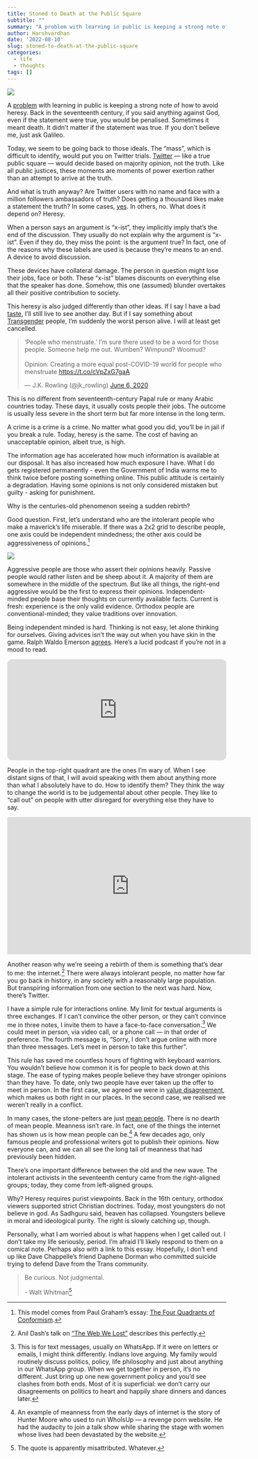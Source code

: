 ```yaml
---
title: Stoned to Death at the Public Square
subtitle: ""
summary: "A problem with learning in public is keeping a strong note of how to avoid heresy. Back in the seventeenth century, if you said anything against God, even if the statement were true, you would be penalised. Sometimes it meant death. It didn't matter if the statement was true. If you don't believe me, just ask Galileo."
author: Harshvardhan
date: '2022-08-10'
slug: stoned-to-death-at-the-public-square
categories:
  - life
  - thoughts
tags: []
---
```


<script src="{{< blogdown/postref >}}index_files/twitter-widget/widgets.js"></script>

![](images/ACS_0001.jpg)

A [problem](https://www.xorph.com/nfd/2021/04/21/toward-translucency/) with learning in public is keeping a strong note of how to avoid heresy. Back in the seventeenth century, if you said anything against God, even if the statement were true, you would be penalised. Sometimes it meant death. It didn’t matter if the statement was true. If you don’t believe me, just ask Galileo.

Today, we seem to be going back to those ideals. The “mass”, which is difficult to identify, would put you on Twitter trials. [Twitter](https://www.harsh17.in/elon-gets-twitter/) — like a true public square — would decide based on majority opinion, not the truth. Like all public justices, these moments are moments of power exertion rather than an attempt to arrive at the truth.

And what is truth anyway? Are Twitter users with no name and face with a million followers ambassadors of truth? Does getting a thousand likes make a statement the truth? In some cases, [yes](https://www.harsh17.in/improbable-doesn-t-mean-impossible/). In others, no. What does it depend on? Heresy.

When a person says an argument is “x-ist”, they implicitly imply that’s the end of the discussion. They usually do not explain why the argument is “x-ist”. Even if they do, they miss the point: is the argument true? In fact, one of the reasons why these labels are used is because they’re means to an end. A device to avoid discussion.

These devices have collateral damage. The person in question might lose their jobs, face or both. These “x-ist” blames discounts on everything else that the speaker has done. Somehow, this one (assumed) blunder overtakes all their positive contribution to society.

This heresy is also judged differently than other ideas. If I say I have a bad [taste](http://www.paulgraham.com/goodtaste.html), I’ll still live to see another day. But if I say something about [Transgender](https://twitter.com/jk_rowling/status/1269382518362509313?s=20&t=3RIybuGR1UJ1JRCgO40nLg) people, I’m suddenly the worst person alive. I will at least get cancelled.

<blockquote class="twitter-tweet" data-width="550" data-lang="en" data-dnt="true" data-theme="light"><p lang="en" dir="ltr">‘People who menstruate.’ I’m sure there used to be a word for those people. Someone help me out. Wumben? Wimpund? Woomud? <br><br>Opinion: Creating a more equal post-COVID-19 world for people who menstruate <a href="https://t.co/cVpZxG7gaA">https://t.co/cVpZxG7gaA</a></p>&mdash; J.K. Rowling (@jk_rowling) <a href="https://twitter.com/jk_rowling/status/1269382518362509313?ref_src=twsrc%5Etfw">June 6, 2020</a></blockquote>

This is no different from seventeenth-century Papal rule or many Arabic countries today. These days, it usually costs people their jobs. The outcome is usually less severe in the short term but far more intense in the long term.

A crime is a crime is a crime. No matter what good you did, you’ll be in jail if you break a rule. Today, heresy is the same. The cost of having an unacceptable opinion, albeit true, is high.

The information age has accelerated how much information is available at our disposal. It has also increased how much exposure I have. What I do gets registered permanently - even the Government of India warns me to think twice before posting something online. This public attitude is certainly a degradation. Having some opinions is not only considered mistaken but guilty - asking for punishment.

Why is the centuries-old phenomenon seeing a sudden rebirth?

Good question. First, let’s understand who are the intolerant people who make a maverick’s life miserable. If there was a 2x2 grid to describe people, one axis could be independent mindedness; the other axis could be aggressiveness of opinions.[^1]

![](images/Screen%20Shot%202022-08-10%20at%209.52.15%20PM.png)

Aggressive people are those who assert their opinions heavily. Passive people would rather listen and be sheep about it. A majority of them are somewhere in the middle of the spectrum. But like all things, the right-end aggressive would be the first to express their opinions. Independent-minded people base their thoughts on currently available facts. Current is fresh: experience is the only valid evidence. Orthodox people are conventional-minded; they value traditions over innovation.

Being independent minded is hard. Thinking is not easy, let alone thinking for ourselves. Giving advices isn’t the way out when you have skin in the game. Ralph Waldo Emerson [agrees](https://archive.vcu.edu/english/engweb/transcendentalism/authors/emerson/essays/selfreliance.html). Here’s a lucid podcast if you’re not in a mood to read.

<iframe style="border-radius:12px" src="https://open.spotify.com/embed/episode/7aUJ4C4YpnWetq1UmRcCtH?utm_source=generator" width="100%" height="232" frameBorder="0" allowfullscreen allow="autoplay; clipboard-write; encrypted-media; fullscreen; picture-in-picture">
</iframe>

People in the top-right quadrant are the ones I’m wary of. When I see distant signs of that, I will avoid speaking with them about anything more than what I absolutely have to do. How to identify them? They think the way to change the world is to be judgemental about other people. They like to “call out” on people with utter disregard for everything else they have to say.

<iframe width="560" height="315" src="https://www.youtube.com/embed/qaHLd8de6nM" title="YouTube video player" frameborder="0" allow="accelerometer; autoplay; clipboard-write; encrypted-media; gyroscope; picture-in-picture" allowfullscreen>
</iframe>

Another reason why we’re seeing a rebirth of them is something that’s dear to me: the internet.[^2] There were always intolerant people, no matter how far you go back in history, in any society with a reasonably large population. But transpiring information from one section to the next was hard. Now, there’s Twitter.

I have a simple rule for interactions online. My limit for textual arguments is three exchanges. If I can’t convince the other person, or they can’t convince me in three notes, I invite them to have a face-to-face conversation.[^3] We could meet in person, via video call, or a phone call — in that order of preference. The fourth message is, “Sorry, I don’t argue online with more than three messages. Let’s meet in person to take this further”.

This rule has saved me countless hours of fighting with keyboard warriors. You wouldn’t believe how common it is for people to back down at this stage. The ease of typing makes people believe they have stronger opinions than they have. To date, only two people have ever taken up the offer to meet in person. In the first case, we agreed we were in [value disagreement](https://www.harsh17.in/arguments/), which makes us both right in our places. In the second case, we realised we weren’t really in a conflict.

In many cases, the stone-pelters are just [mean people](http://paulgraham.com/mean.html). There is no dearth of mean people. Meanness isn’t rare. In fact, one of the things the internet has shown us is how mean people can be.[^4] A few decades ago, only famous people and professional writers got to publish their opinions. Now everyone can, and we can all see the long tail of meanness that had previously been hidden.

There’s one important difference between the old and the new wave. The intolerant activists in the seventeenth century came from the right-aligned groups; today, they come from left-aligned groups.

Why? Heresy requires purist viewpoints. Back in the 16th century, orthodox viewers supported strict Christian doctrines. Today, most youngsters do not believe in god. As Sadhguru said, heaven has collapsed. Youngsters believe in moral and ideological purity. The right is slowly catching up, though.

Personally, what I am worried about is what happens when I get called out. I don’t take my life seriously, period. I’m afraid I’ll likely respond to them on a comical note. Perhaps also with a link to this essay. Hopefully, I don’t end up like Dave Chappelle’s friend Daphene Dorman who committed suicide trying to defend Dave from the Trans community.

> Be curious. Not judgmental.
>
> \- Walt Whitman[^5]

[^1]: This model comes from Paul Graham’s essay: [The Four Quadrants of Conformism](http://www.paulgraham.com/conformism.html).

[^2]: Anil Dash’s talk on [“The Web We Lost”](https://www.youtube.com/watch?v=9KKMnoTTHJk) describes this perfectly.

[^3]: This is for text messages, usually on WhatsApp. If it were on letters or emails, I might think differently. Indians love arguing. My family would routinely discuss politics, policy, life philosophy and just about anything in our WhatsApp group. When we get together in person, it’s no different. Just bring up one new government policy and you’d see clashes from both ends. Most of it is superficial: we don’t carry our disagreements on politics to heart and happily share dinners and dances later.

[^4]: An example of meanness from the early days of internet is the story of Hunter Moore who used to run WhoIsUp — a revenge porn website. He had the audacity to join a talk show while sharing the stage with women whose lives had been devastated by the website.

[^5]: The quote is apparently misattributed. Whatever.

